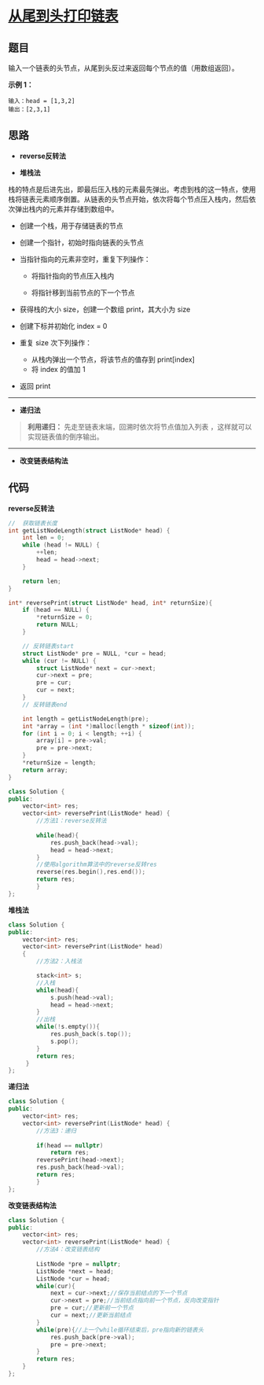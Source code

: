 # [从尾到头打印链表](https://leetcode-cn.com/problems/cong-wei-dao-tou-da-yin-lian-biao-lcof/)

## 题目

输入一个链表的头节点，从尾到头反过来返回每个节点的值（用数组返回）。

**示例 1：**

```
输入：head = [1,3,2]
输出：[2,3,1]
```

## 思路

- **reverse反转法**

- **堆栈法**

栈的特点是后进先出，即最后压入栈的元素最先弹出。考虑到栈的这一特点，使用栈将链表元素顺序倒置。从链表的头节点开始，依次将每个节点压入栈内，然后依次弹出栈内的元素并存储到数组中。

- 创建一个栈，用于存储链表的节点
- 创建一个指针，初始时指向链表的头节点
- 当指针指向的元素非空时，重复下列操作：
  
  - 将指针指向的节点压入栈内
  
  - 将指针移到当前节点的下一个节点  
  
- 获得栈的大小 size，创建一个数组 print，其大小为 size    
- 创建下标并初始化 index = 0
- 重复 size 次下列操作：
  - 从栈内弹出一个节点，将该节点的值存到 print[index]    
  - 将 index 的值加 1

- 返回 print

---

- **递归法**

> **利用递归：** 先走至链表末端，回溯时依次将节点值加入列表 ，这样就可以实现链表值的倒序输出。

---

- **改变链表结构法**

## 代码

**reverse反转法**

```C
//  获取链表长度
int getListNodeLength(struct ListNode* head) {
    int len = 0;
    while (head != NULL) {
        ++len;
        head = head->next;
    }

    return len;
}

int* reversePrint(struct ListNode* head, int* returnSize){
    if (head == NULL) {
        *returnSize = 0;
        return NULL;
    }

    // 反转链表start
    struct ListNode* pre = NULL, *cur = head;
    while (cur != NULL) {
        struct ListNode* next = cur->next;
        cur->next = pre;
        pre = cur;
        cur = next;
    }
    // 反转链表end

    int length = getListNodeLength(pre);
    int *array = (int *)malloc(length * sizeof(int));
    for (int i = 0; i < length; ++i) {
        array[i] = pre->val;
        pre = pre->next;
    }
    *returnSize = length;
    return array;
}
```



```C++
class Solution {
public:
    vector<int> res;
    vector<int> reversePrint(ListNode* head) {
        //方法1：reverse反转法
        
        while(head){
            res.push_back(head->val);
            head = head->next;
        }
        //使用algorithm算法中的reverse反转res
        reverse(res.begin(),res.end());
        return res;
        }
};
```

**堆栈法**

```C++
class Solution {
public:
    vector<int> res;
    vector<int> reversePrint(ListNode* head) 
    {        
        //方法2：入栈法

        stack<int> s;
        //入栈
        while(head){
            s.push(head->val);
            head = head->next;
        }
        //出栈
        while(!s.empty()){
            res.push_back(s.top());
            s.pop();
        }
        return res;
     }
};
```

**递归法**

```C++
class Solution {
public:
    vector<int> res;
    vector<int> reversePrint(ListNode* head) {
        //方法3：递归
        
        if(head == nullptr)
            return res;
        reversePrint(head->next);
        res.push_back(head->val);
        return res;
        }
};
```

**改变链表结构法**

```C++
class Solution {
public:
    vector<int> res;
    vector<int> reversePrint(ListNode* head) {
        //方法4：改变链表结构
        
        ListNode *pre = nullptr;
        ListNode *next = head;
        ListNode *cur = head;
        while(cur){
            next = cur->next;//保存当前结点的下一个节点
            cur->next = pre;//当前结点指向前一个节点，反向改变指针
            pre = cur;//更新前一个节点
            cur = next;//更新当前结点
        }
        while(pre){//上一个while循环结束后，pre指向新的链表头
            res.push_back(pre->val);
            pre = pre->next;
        }
        return res;
    }
};
```

